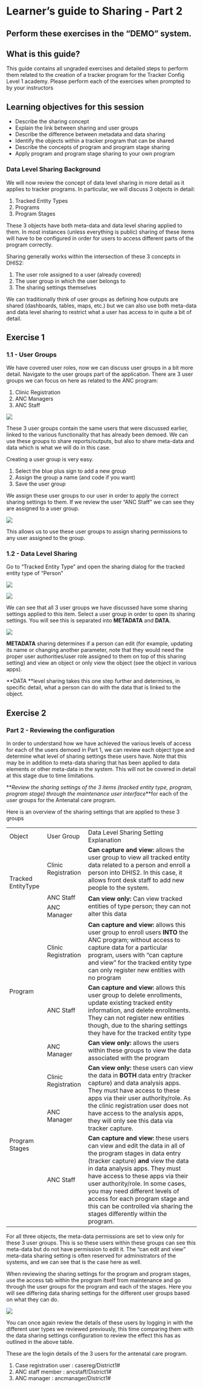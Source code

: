 # **Learner’s guide to Sharing - Part 2**

## Perform these exercises in the “DEMO” system.

## **What is this guide?**

This guide contains all ungraded exercises and detailed steps to perform them related to the creation of a tracker program for the Tracker Config Level 1 academy. Please perform each of the exercises when prompted to by your instructors

## **Learning objectives for this session**

* Describe the sharing concept
* Explain the link between sharing and user groups
* Describe the difference between metadata and data sharing
* Identify the objects within a tracker program that can be shared
* Describe the concepts of program and program stage sharing
* Apply program and program stage sharing to your own program

### Data Level Sharing Background

We will now review the concept of data level sharing in more detail as it applies to tracker programs. In particular, we will discuss 3 objects in detail:

1. Tracked Entity Types
2. Programs
3. Program Stages

These 3 objects have both meta-data and data level sharing applied to them. In most instances (unless everything is public) sharing of these items will have to be configured in order for users to access different parts of the program correctly. 

Sharing generally works within the intersection of these 3 concepts in DHIS2:

1. The user role assigned to a user (already covered)
2. The user group in which the user belongs to
3. The sharing settings themselves

We can traditionally think of user groups as defining how outputs are shared (dashboards, tables, maps, etc.) but we can also use both meta-data and data level sharing to restrict what a user has access to in quite a bit of detail.

## **Exercise 1**

### 1.1 - User Groups

We have covered user roles, now we can discuss user groups in a bit more detail. Navigate to the user groups part of the application. There are 3 user groups we can focus on here as related to the ANC program:


1. Clinic Registration
2. ANC Managers
3. ANC Staff

![](Images/sharing2/image1.png)

These 3 user groups contain the same users that were discussed earlier, linked to the various functionality that has already been demoed. We can use these groups to share reports/outputs, but also to share meta-data and data which is what we will do in this case.

Creating a user group is very easy. 

1. Select the blue plus sign to add a new group
2. Assign the group a name (and code if you want)
3. Save the user group

We assign these user groups to our user in order to apply the correct sharing settings to them. If we review the user “ANC Staff” we can see they are assigned to a user group.

![](Images/sharing2/image3.png)

This allows us to use these user groups to assign sharing permissions to any user assigned to the group.  


### 1.2 - Data Level Sharing

Go to “Tracked Entity Type” and open the sharing dialog for the tracked entity type of “Person”

![](Images/sharing2/image5.png)

![](Images/sharing2/image7.png)


We can see that all 3 user groups we have discussed have some sharing settings applied to this item. Select a user group in order to open its sharing settings. You will see this is separated into **METADATA** and **DATA.**


![](Images/sharing2/image4.png)

**METADATA** sharing determines if a person can edit (for example, updating its name or changing another parameter, note that they would need the proper user authorities/user role assigned to them on top of this sharing setting) and view an object or only view the object (see the object in various apps). 

**DATA **level sharing takes this one step further and determines, in specific detail, what a person can do with the data that is linked to the object.


## **Exercise 2**

### Part 2 - Reviewing the configuration

In order to understand how we have achieved the various levels of access for each of the users demoed in Part 1, we can review each object type and determine what level of sharing settings these users have. Note that this may be in addition to meta-data sharing that has been applied to data elements or other meta-data in the system. This will not be covered in detail at this stage due to time limitations. 

**_Review the sharing settings of the 3 items (tracked entity type, program, program stage) through the maintenance user interface_**for each of the user groups for the Antenatal care program.


Here is an overview of the sharing settings that are applied to these 3 groups


<table>
  <tr>
   <td>Object
   </td>
   <td>User Group
   </td>
   <td>Data Level Sharing Setting Explanation
   </td>
  </tr>
  <tr>
   <td rowspan="3" >Tracked EntityType
   </td>
   <td>Clinic Registration
   </td>
   <td><strong>Can capture and view:</strong> allows the user group to view all tracked entity data related to a person and enroll a person into DHIS2. In this case, it allows front desk staff to add new people to the system.
   </td>
  </tr>
  <tr>
   <td>ANC Staff
   </td>
   <td rowspan="2" ><strong>Can view only:</strong> Can view tracked entities of type person; they can not alter this data
   </td>
  </tr>
  <tr>
   <td>ANC Manager
   </td>
  </tr>
  <tr>
   <td rowspan="4" >Program
   </td>
   <td>Clinic Registration
   </td>
   <td><strong>Can capture and view:</strong> allows this user group to enroll users <strong>INTO</strong> the ANC program; without access to capture data for a particular program, users with “can capture and view” for the tracked entity type can only register new entities with no program
   </td>
  </tr>
  <tr>
   <td>ANC Staff
   </td>
   <td><strong>Can capture and view: </strong>allows this user group to delete enrollments, update existing tracked entity information, and delete enrollments. They can not register new entities though, due to the sharing settings they have for the tracked entity type
   </td>
  </tr>
  <tr>
   <td rowspan="2" >ANC Manager
   </td>
   <td rowspan="2" ><strong>Can view only:</strong> allows the users within these groups to view the data associated with the program
   </td>
  </tr>
  <tr>
  </tr>
  <tr>
   <td rowspan="3" >Program Stages
   </td>
   <td>Clinic Registration
   </td>
   <td rowspan="2" ><strong>Can view only:</strong> these users can view the data in <strong>BOTH</strong> data entry (tracker capture) and data analysis apps. They must have access to these apps via their user authority/role. As the clinic registration user does not have access to the analysis apps, they will only see this data via tracker capture.
   </td>
  </tr>
  <tr>
   <td>ANC Manager
   </td>
  </tr>
  <tr>
   <td>ANC Staff
   </td>
   <td><strong>Can capture and view:</strong> these users can view and edit the data in all of the program stages in data entry (tracker capture) <strong>and </strong>view the data in data analysis apps. They must have access to these apps via their user authority/role. In some cases, you may need different levels of access for each program stage and this can be controlled via sharing the stages differently within the program.
   </td>
  </tr>
</table>


For all three objects, the meta-data permissions are set to view only for these 3 user groups. This is so these users within these groups can see this meta-data but do not have permission to edit it. The “can edit and view” meta-data sharing setting is often reserved for administrators of the systems, and we can see that is the case here as well. 

When reviewing the sharing settings for the program and program stages, use the access tab within the program itself from maintenance and go through the user groups for the program and each of the stages. Here you will see differing data sharing settings for the different user groups based on what they can do.

![](Images/sharing2/image2.png)

You can once again review the details of these users by logging in with the different user types we reviewed previously, this time comparing them with the data sharing settings configuration to review the effect this has as outlined in the above table. 

These are the login details of the 3 users for the antenatal care program.

1. Case registration user : casereg/District1#
2. ANC staff member : ancstaff/District1#
3. ANC manager : ancmanager/District1#